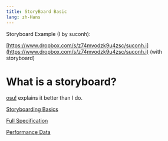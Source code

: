 ```yaml
---
title: StoryBoard Basic
lang: zh-Hans
---
```


Storyboard Example (I by suconh):

[https://www.dropbox.com/s/z74mvodzk9u4zsc/suconh.i](https://www.dropbox.com/s/z74mvodzk9u4zsc/suconh.i) (with storyboard)

# What is a storyboard?

[osu!](https://osu.ppy.sh/help/wiki/Storyboards) explains it better than I do.

[Storyboarding Basics](https://www.notion.so/Storyboarding-Basics-7897a9b0112841b09bd5e0b465d22a51)

[Full Specification](./specification)

[Performance Data](https://www.notion.so/194b52facc824d28a5756fb420d206c3?v=9f9b51b1ab2342d2876ee338a9648564)

